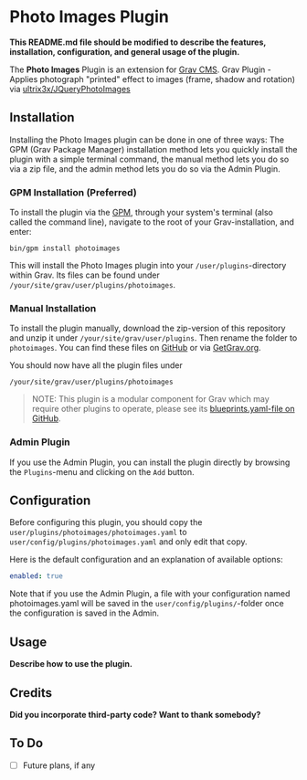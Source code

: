 # Photo Images Plugin

**This README.md file should be modified to describe the features, installation, configuration, and general usage of the plugin.**

The **Photo Images** Plugin is an extension for [Grav CMS](http://github.com/getgrav/grav). Grav Plugin - Applies photograph "printed" effect to images (frame, shadow and rotation) via [ultrix3x/JQueryPhotoImages](http://github.com/ultrix3x/JQueryPhotoImages)

## Installation

Installing the Photo Images plugin can be done in one of three ways: The GPM (Grav Package Manager) installation method lets you quickly install the plugin with a simple terminal command, the manual method lets you do so via a zip file, and the admin method lets you do so via the Admin Plugin.

### GPM Installation (Preferred)

To install the plugin via the [GPM](http://learn.getgrav.org/advanced/grav-gpm), through your system's terminal (also called the command line), navigate to the root of your Grav-installation, and enter:

    bin/gpm install photoimages

This will install the Photo Images plugin into your `/user/plugins`-directory within Grav. Its files can be found under `/your/site/grav/user/plugins/photoimages`.

### Manual Installation

To install the plugin manually, download the zip-version of this repository and unzip it under `/your/site/grav/user/plugins`. Then rename the folder to `photoimages`. You can find these files on [GitHub](https://github.com/jleaders/grav-plugin-photoimages) or via [GetGrav.org](http://getgrav.org/downloads/plugins#extras).

You should now have all the plugin files under

    /your/site/grav/user/plugins/photoimages
	
> NOTE: This plugin is a modular component for Grav which may require other plugins to operate, please see its [blueprints.yaml-file on GitHub](https://github.com/jleaders/grav-plugin-photoimages/blob/master/blueprints.yaml).

### Admin Plugin

If you use the Admin Plugin, you can install the plugin directly by browsing the `Plugins`-menu and clicking on the `Add` button.

## Configuration

Before configuring this plugin, you should copy the `user/plugins/photoimages/photoimages.yaml` to `user/config/plugins/photoimages.yaml` and only edit that copy.

Here is the default configuration and an explanation of available options:

```yaml
enabled: true
```

Note that if you use the Admin Plugin, a file with your configuration named photoimages.yaml will be saved in the `user/config/plugins/`-folder once the configuration is saved in the Admin.

## Usage

**Describe how to use the plugin.**

## Credits

**Did you incorporate third-party code? Want to thank somebody?**

## To Do

- [ ] Future plans, if any

